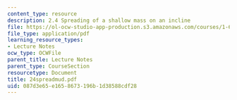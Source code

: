 ```yaml
---
content_type: resource
description: 2.4 Spreading of a shallow mass on an incline
file: https://ol-ocw-studio-app-production.s3.amazonaws.com/courses/1-63-advanced-fluid-dynamics-of-the-environment-fall-2002/087d3e65e1658673196b1d38588cdf28_24spreadmud.pdf
file_type: application/pdf
learning_resource_types:
- Lecture Notes
ocw_type: OCWFile
parent_title: Lecture Notes
parent_type: CourseSection
resourcetype: Document
title: 24spreadmud.pdf
uid: 087d3e65-e165-8673-196b-1d38588cdf28
---
```

